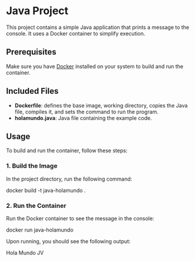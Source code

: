 # Java Project

This project contains a simple Java application that prints a message to the console. It uses a Docker container to simplify execution.

## Prerequisites

Make sure you have [Docker](https://www.docker.com/get-started) installed on your system to build and run the container.

## Included Files

- **Dockerfile**: defines the base image, working directory, copies the Java file, compiles it, and sets the command to run the program.
- **holamundo.java**: Java file containing the example code.

## Usage

To build and run the container, follow these steps:

### 1. Build the Image

In the project directory, run the following command:

docker build -t java-holamundo .

### 2. Run the Container

Run the Docker container to see the message in the console:

docker run java-holamundo

Upon running, you should see the following output:

Hola Mundo JV
